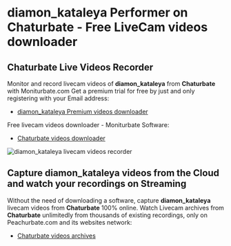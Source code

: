 # diamon_kataleya Performer on Chaturbate - Free LiveCam videos downloader

## Chaturbate Live Videos Recorder

Monitor and record livecam videos of **diamon_kataleya** from **Chaturbate** with Moniturbate.com
Get a premium trial for free by just and only registering with your Email address:
* [diamon_kataleya Premium videos downloader](https://moniturbate.com/request-demo-licence-key.html)

Free livecam videos downloader - Moniturbate Software:
* [Chaturbate videos downloader](https://moniturbate.com/moniturbate-download-software.html)

![diamon_kataleya livecam videos recorder](https://peachurnet.com/templates/moniturbate-software.png)


## Capture diamon_kataleya videos from the Cloud and watch your recordings on Streaming

Without the need of downloading a software, capture **diamon_kataleya** livecam videos from **Chaturbate** 100% online.
Watch Livecam archives from **Chaturbate** unlimitedly from thousands of existing recordings, only on Peachurbate.com and its websites network:
* [Chaturbate videos archives](https://peachurnet.com/)